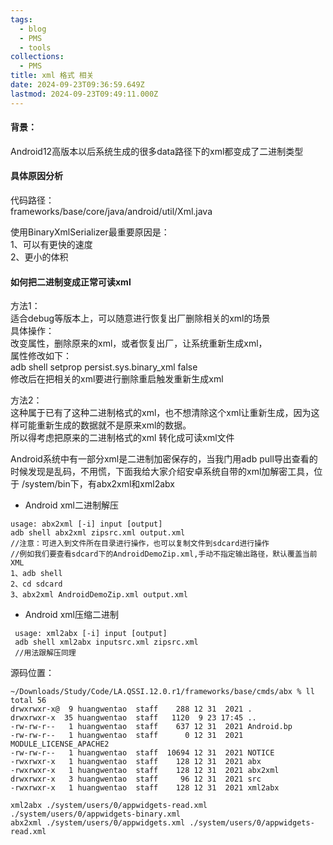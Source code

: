 ```yaml
---
tags:
  - blog
  - PMS
  - tools
collections:
  - PMS
title: xml 格式 相关
date: 2024-09-23T09:36:59.649Z
lastmod: 2024-09-23T09:49:11.000Z
---
```

#### 背景：

Android12高版本以后系统生成的很多data路径下的xml都变成了二进制类型

#### 具体原因分析

代码路径：\
frameworks/base/core/java/android/util/Xml.java

使用BinaryXmlSerializer最重要原因是：\
1、可以有更快的速度\
2、更小的体积

#### 如何把二进制变成正常可读xml

方法1：\
适合debug等版本上，可以随意进行恢复出厂删除相关的xml的场景\
具体操作：\
改变属性，删除原来的xml，或者恢复出厂，让系统重新生成xml，\
属性修改如下：\
adb shell setprop persist.sys.binary\_xml false\
修改后在把相关的xml要进行删除重启触发重新生成xml

方法2：\
这种属于已有了这种二进制格式的xml，也不想清除这个xml让重新生成，因为这样可能重新生成的数据就不是原来xml的数据。\
所以得考虑把原来的二进制格式的xml 转化成可读xml文件

Android系统中有一部分xml是二进制加密保存的，当我门用adb pull导出查看的时候发现是乱码，不用慌，下面我给大家介绍安卓系统自带的xml加解密工具，位于 /system/bin下，有abx2xml和xml2abx

* Android xml二进制解压

```
usage: abx2xml [-i] input [output]
adb shell abx2xml zipsrc.xml output.xml 
//注意：可进入到文件所在目录进行操作，也可以复制文件到sdcard进行操作
//例如我们要查看sdcard下的AndroidDemoZip.xml,手动不指定输出路径，默认覆盖当前XML
1、adb shell
2、cd sdcard
3、abx2xml AndroidDemoZip.xml output.xml 
```

* Android xml压缩二进制

```
 usage: xml2abx [-i] input [output]
 adb shell xml2abx inputsrc.xml zipsrc.xml 
 //用法跟解压同理
```

源码位置：

```shell
~/Downloads/Study/Code/LA.QSSI.12.0.r1/frameworks/base/cmds/abx % ll
total 56
drwxrwxr-x@  9 huangwentao  staff    288 12 31  2021 .
drwxrwxr-x  35 huangwentao  staff   1120  9 23 17:45 ..
-rw-rw-r--   1 huangwentao  staff    637 12 31  2021 Android.bp
-rw-rw-r--   1 huangwentao  staff      0 12 31  2021 MODULE_LICENSE_APACHE2
-rw-rw-r--   1 huangwentao  staff  10694 12 31  2021 NOTICE
-rwxrwxr-x   1 huangwentao  staff    128 12 31  2021 abx
-rwxrwxr-x   1 huangwentao  staff    128 12 31  2021 abx2xml
drwxrwxr-x   3 huangwentao  staff     96 12 31  2021 src
-rwxrwxr-x   1 huangwentao  staff    128 12 31  2021 xml2abx
```

```
xml2abx ./system/users/0/appwidgets-read.xml ./system/users/0/appwidgets-binary.xml
abx2xml ./system/users/0/appwidgets.xml ./system/users/0/appwidgets-read.xml
```
